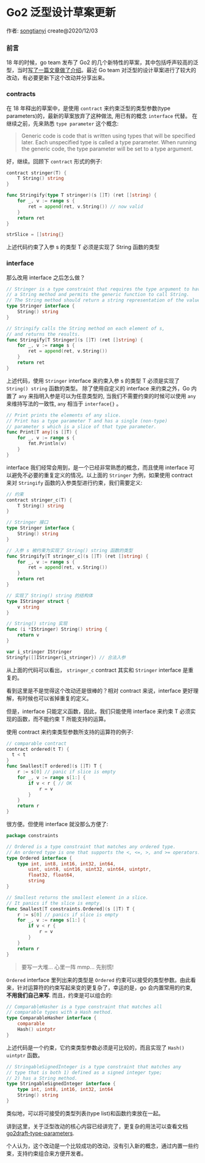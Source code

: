 # Go2 泛型设计草案更新

作者: [songtianyi](http://songtianyi.info) create@2020/12/03

### 前言

18 年的时候，go team 发布了 Go2 的几个新特性的草案，其中包括呼声较高的泛型，当时[写了一篇文章做了介绍](http://songtianyi.info/pages/programming/programming-languages/go2-design-draft-introduction.html)。最近 Go team 对泛型的设计草案进行了较大的改动，有必要更新下这个改动并分享出来。

### contracts

在 18 年释出的草案中，是使用 `contract` 来约束泛型的类型参数(type parameters)的，最新的草案放弃了这种做法, 用已有的概念 `interface` 代替。
在继续之前，先来熟悉 `type parameter` 这个概念:

> Generic code is code that is written using types that will be specified later. Each unspecified type is called a type parameter. 
> When running the generic code, the type parameter will be set to a type argument.

好，继续。回顾下 `contract` 形式的例子:

``` go
contract stringer(T) {
	T String() string
}

func Stringify(type T stringer)(s []T) (ret []string) {
	for _, v := range s {
		ret = append(ret, v.String()) // now valid
	}
	return ret
}

strSlice = []string{}

```

上述代码约束了入参 s 的类型 T 必须是实现了 String 函数的类型

### interface

那么改用 interface 之后怎么做？

``` go
// Stringer is a type constraint that requires the type argument to have
// a String method and permits the generic function to call String.
// The String method should return a string representation of the value.
type Stringer interface {
	String() string
}

// Stringify calls the String method on each element of s,
// and returns the results.
func Stringify[T Stringer](s []T) (ret []string) {
	for _, v := range s {
		ret = append(ret, v.String())
	}
	return ret
}

```

上述代码，使用 `Stringer` interface 来约束入参 s 的类型 T 必须是实现了 `String() string` 函数的类型。
除了使用自定义的 interface 来约束之外，Go 内置了 `any` 来指明入参是可以为任意类型的, 当我们不需要约束的时候可以使用 `any` 来维持写法的一致性, `any` 相当于 `interface{}` 。

``` go
// Print prints the elements of any slice.
// Print has a type parameter T and has a single (non-type)
// parameter s which is a slice of that type parameter.
func Print[T any](s []T) {
    for _, v := range s {
		fmt.Println(v)
	}
}
```

interface 我们经常会用到，是一个已经非常熟悉的概念，而且使用 interface 可以避免不必要的重复定义的情况。以上面的 `Stringer` 为例，如果使用 contract 来对 `Stringify` 函数的入参类型进行约束，我们需要定义:

``` go
// 约束
contract stringer_c(T) {
	T String() string
}

// Stringer 接口
type Stringer interface {
	String() string
}

// 入参 s 被约束为实现了 String() string 函数的类型
func Stringify[T stringer_c](s []T) (ret []string) {
	for _, v := range s {
		ret = append(ret, v.String())
	}
	return ret
}

// 实现了 String() string 的结构体
type IStringer struct {
	v string
}

// String() string 实现
func (i *IStringer) String() string {
	return v
}

var i_stringer IStringer
Stringfy([]IStringer{i_stringer}) // 合法入参
```

从上面的代码可以看出， `stringer_c` contract 其实和 `Stringer` interface 是重复的。

看到这里是不是觉得这个改动还是很棒的？相对 contract 来说，interface 更好理解，有时候也可以省掉重复的定义。

但是，interface 只能定义函数，因此，我们只能使用 interface 来约束 T 必须实现的函数，而不能约束 T 所能支持的运算。

使用 contract 来约束类型参数所支持的运算符的例子:

``` go
// comparable contract
contract ordered(t T) {
  t < t
}
func Smallest[T ordered](s []T) T {
	r := s[0] // panic if slice is empty
	for _, v := range s[1:] {
		if v < r { // OK
			r = v
		}
	}
	return r
}
```

很方便。但使用 interface 就没那么方便了:

``` go
package constraints

// Ordered is a type constraint that matches any ordered type.
// An ordered type is one that supports the <, <=, >, and >= operators.
type Ordered interface {
	type int, int8, int16, int32, int64,
		uint, uint8, uint16, uint32, uint64, uintptr,
		float32, float64,
		string
}

// Smallest returns the smallest element in a slice.
// It panics if the slice is empty.
func Smallest[T constraints.Ordered](s []T) T {
	r := s[0] // panics if slice is empty
	for _, v := range s[1:] {
		if v < r {
			r = v
		}
	}
	return r
}
```

> 要写一大堆... 心里一阵 mmp... 先别慌!

`Ordered` interface 里列出来的类型是 `Ordered` 约束可以接受的类型参数。由此看来，针对运算符的约束写起来变的更复杂了，幸运的是，go 会内置常用的约束, **不用我们自己来写**.
而且，约束是可以组合的:

``` go
// ComparableHasher is a type constraint that matches all
// comparable types with a Hash method.
type ComparableHasher interface {
	comparable
	Hash() uintptr
}
```

上述代码是一个约束，它约束类型参数必须是可比较的，而且实现了 `Hash() uintptr` 函数。

``` go
// StringableSignedInteger is a type constraint that matches any
// type that is both 1) defined as a signed integer type;
// 2) has a String method.
type StringableSignedInteger interface {
	type int, int8, int16, int32, int64
	String() string
}
```

类似地，可以将可接受的类型列表(type list)和函数约束放在一起。

讲到这里，关于泛型改动的核心内容已经讲完了，更复杂的用法可以查看文档 [go2draft-type-parameters](https://go.googlesource.com/proposal/+/refs/heads/master/design/go2draft-type-parameters.md).

个人认为，这个改动是一个比较成功的改动，没有引入新的概念，通过内置一些约束，支持约束组合来方便开发者。
